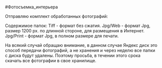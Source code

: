 #Фотосъемка_интерьера 

Отправляю комплект обработанных фотографий:

Содержимое папок:
Tiff - формат без сжатия.
Jpg/Web - формат Jpg, размер 1200 px. по длинной стороне, для размещения в Интернет.
Jpg/Print - формат Jpg, в полном размере для печати.

На всякий случай обращаю внимание, в данном случае Яндекс диск это способ передачи фотографий, а не хранения и через неделю все папки с диска будут удалены. Поэтому просьба, в течении этого срока скачать все фотографии в свое хранилище.